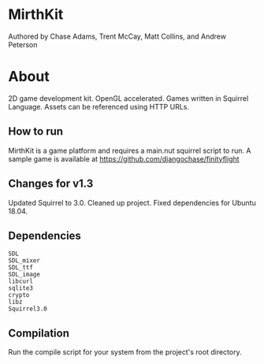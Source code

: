 # MirthKit
Authored by Chase Adams, Trent McCay, Matt Collins, and Andrew Peterson

# About
2D game development kit. OpenGL accelerated. Games written in Squirrel Language. Assets can be referenced using HTTP URLs.

## How to run
MirthKit is a game platform and requires a main.nut squirrel script to run. A sample game is
available at https://github.com/djangochase/finityflight

## Changes for v1.3
Updated Squirrel to 3.0. Cleaned up project. Fixed dependencies for Ubuntu 18.04.

## Dependencies
```g++
SDL
SDL_mixer
SDL_ttf
SDL_image
libcurl
sqlite3
crypto
libz
Squirrel3.0
```

## Compilation
Run the compile script for your system from the project's root directory.
